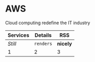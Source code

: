 # AWS
Cloud computing redefine the IT industry

Services | Details | RSS
-------- | ------- | ---
*Still* | `renders` | **nicely**
1 | 2 | 3
